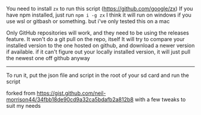 You need to install `zx` to run this script (https://github.com/google/zx)
If you have npm installed, just run `npm i -g zx`
I think it will run on windows if you use wsl or gitbash or something. but i've only tested this on a mac

Only GitHub repositories will work, and they need to be using the releases feature. It won't do a git pull on the repo, itself
It will try to compare your installed version to the one hosted on github, and download a newer version if available. if it can't figure out your locally installed version, it will just pull the newest one off github anyway

-----------
To run it, put the json file and script in the root of your sd card and run the script


forked from https://gist.github.com/neil-morrison44/34fbb18de90cd9a32ca5bdafb2a812b8 with a few tweaks to suit my needs
